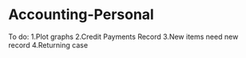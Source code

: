 # Accounting-Personal

To do:
      1.Plot graphs
      2.Credit Payments Record
      3.New items need new record
      4.Returning case
